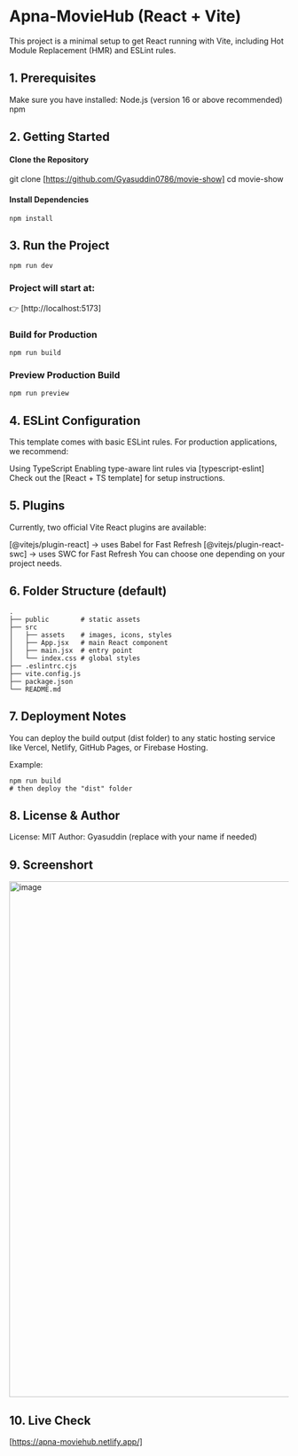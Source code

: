 # Apna-MovieHub (React + Vite)
This project is a minimal setup to get React running with Vite, including Hot Module Replacement (HMR) and ESLint rules.

## 1. Prerequisites
Make sure you have installed:
  Node.js (version 16 or above recommended)
  npm
## 2. Getting Started
#### Clone the Repository
git clone [https://github.com/Gyasuddin0786/movie-show]
cd movie-show

#### Install Dependencies
```
npm install
```
## 3. Run the Project
```
npm run dev
```
### Project will start at:
👉 [http://localhost:5173]
### Build for Production
```
npm run build
```
### Preview Production Build
```
npm run preview
```

## 4. ESLint Configuration
This template comes with basic ESLint rules.
For production applications, we recommend:

  Using TypeScript
  Enabling type-aware lint rules via [typescript-eslint]
Check out the [React + TS template]
 for setup instructions.

## 5. Plugins
Currently, two official Vite React plugins are available:

[@vitejs/plugin-react] → uses Babel for Fast Refresh
[@vitejs/plugin-react-swc] → uses SWC for Fast Refresh
You can choose one depending on your project needs.

## 6. Folder Structure (default)
```
.
├── public        # static assets
├── src
│   ├── assets    # images, icons, styles
│   ├── App.jsx   # main React component
│   ├── main.jsx  # entry point
│   └── index.css # global styles
├── .eslintrc.cjs
├── vite.config.js
├── package.json
└── README.md
```
## 7. Deployment Notes
  You can deploy the build output (dist folder) to any static hosting service like Vercel, Netlify, GitHub Pages, or Firebase Hosting.

  Example:
  ```
  npm run build
  # then deploy the "dist" folder
  ```
## 8. License & Author

License: MIT
Author: Gyasuddin (replace with your name if needed)

## 9. Screenshort
<img width="1894" height="930" alt="image" src="https://github.com/user-attachments/assets/98f8cad9-3073-450e-b243-19a2441a05f2" />

## 10. Live Check
[https://apna-moviehub.netlify.app/]

